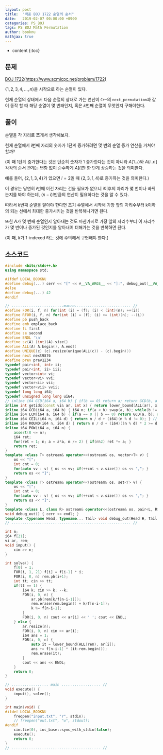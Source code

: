 ```yaml
---
layout: post
title:  "백준 BOJ 1722 순열의 순서"
date:   2019-02-07 00:00:00 +0900
categories: PS_BOJ
tags: PS BOJ Math Permutation
author: booknu
mathjax: true
---
```


* content
{:toc}

## 문제

[BOJ 1722(https://www.acmicpc.net/problem/1722)](https://www.acmicpc.net/problem/1722)

$\lbrace 1, 2, 3, 4, ... , n \rbrace$을 시작으로 하는 순열이 있다.

현재 순열의 상태에서 다음 순열의 상태로 가는 연산이 `C++`의 `next_permutation`과 같이 동작 할 때 해당 순열이 몇 번째인지, 혹은 $k$번째 순열이 무엇인지 구해야한다.

## 풀이

순열을 각 자리로 쪼개서 생각해보자.

현재 순열에서 $i$번째 자리의 숫자가 $1$단계 증가하려면 몇 번의 순열 증가 연산을 거쳐야 할까?

(이 때 $1$단계 증가한다는 것은 단순히 숫자가 1 증가한다는 것이 아니라 $A[1..i)$와 $A(i..n]$ 각각의 순서 관계는 변함 없이 순수하게 $A[i]$만 한 단계 상승하는 것을 의미한다.

예를 들어, $\{ 2, 1, 3, 4 \}$가 있으면 $i = 2$일 때 $\{ 2, 3, 1, 4 \}$로 증가하는 것을 의미한다.)

이 경우는 당연히 $i$번째 이전 자리는 건들 필요가 없으니 $i$이후의 자리가 몇 번이나 바뀌는지를 봐야 하는데, $(n-i)!$만큼의 연산이 필요하다는 것을 알 수 있다.

따라서 $k$번째 순열을 알아야 한다면 초기 수열에서 시작해 가장 앞의 자리수부터 k이하의 되는 선에서 최대한 증가시키는 것을 반복해나가면 된다.

또한 $A$가 몇 번째 순열인지 알아내는 것도 마찬가지로 가장 앞의 자리수부터 이 자리수가 몇 번이나 증가된 것인지를 알아내어 더해가는 것을 반복하면 된다.

(이 때, $k$가 $1$-indexed 라는 것에 주의해서 구현해야 한다.)

## 소스코드

```cpp
#include <bits/stdc++.h>
using namespace std;

#ifdef LOCAL_BOOKNU
#define debug(...) cerr << "[" << #__VA_ARGS__ << "]:", debug_out(__VA_ARGS__)
#else
#define debug(...) 42
#endif

// ........................macro.......................... //
#define FOR(i, f, n) for(int (i) = (f); (i) < (int)(n); ++(i))
#define RFOR(i, f, n) for(int (i) = (f); (i) >= (int)(n); --(i))
#define pb push_back
#define emb emplace_back
#define fi first
#define se second
#define ENDL '\n'
#define sz(A) (int)(A).size()
#define ALL(A) A.begin(), A.end()
#define UNIQUE(c) (c).resize(unique(ALL(c)) - (c).begin())
#define next next9876
#define prev prev1234
typedef pair<int, int> ii;
typedef pair<int, ii> iii;
typedef vector<int> vi;
typedef vector<vi> vvi;
typedef vector<ii> vii;
typedef vector<vii> vvii;
typedef long long i64;
typedef unsigned long long ui64;
// inline i64 GCD(i64 a, i64 b) { if(b == 0) return a; return GCD(b, a % b); }
inline int getidx(const vi& ar, int x) { return lower_bound(ALL(ar), x) - ar.begin(); } // 좌표 압축에 사용: 정렬된 ar에서 x의 idx를 찾음
inline i64 GCD(i64 a, i64 b) { i64 n; if(a < b) swap(a, b); while(b != 0) { n = a % b; a = b; b = n; } return a; }
inline i64 LCM(i64 a, i64 b) { if(a == 0 || b == 0) return GCD(a, b); return a / GCD(a, b) * b; }
inline i64 CEIL(i64 n, i64 d) { return n / d + (i64)(n % d != 0); } // 음수일 때 이상하게 작동할 수 있음.
inline i64 ROUND(i64 n, i64 d) { return n / d + (i64)((n % d) * 2 >= d); }
inline i64 POW(i64 a, i64 n) {
	assert(0 <= n);
	i64 ret;
	for(ret = 1; n; a = a*a, n /= 2) { if(n%2) ret *= a; }
	return ret;
}
template <class T> ostream& operator<<(ostream& os, vector<T> v) {
	os << "[";
	int cnt = 0;
	for(auto vv : v) { os << vv; if(++cnt < v.size()) os << ","; }
	return os << "]";
}
template <class T> ostream& operator<<(ostream& os, set<T> v) {
	os << "[";
	int cnt = 0;
	for(auto vv : v) { os << vv; if(++cnt < v.size()) os << ","; }
	return os << "]";
}
template <class L, class R> ostream& operator<<(ostream& os, pair<L, R> p) { return os << "(" << p.fi << "," << p.se << ")"; }
void debug_out() { cerr << endl; }
template <typename Head, typename... Tail> void debug_out(Head H, Tail... T) { cerr << " " << H, debug_out(T...); }
// ....................................................... //

int n;
i64 f[21];
vi ar, rem;
void input() {
	cin >> n;
}

int solve() {
	f[0] = 1;
	FOR(i, 1, 21) f[i] = f[i-1] * i;
	FOR(i, 0, n) rem.pb(i+1);
	int tt; cin >> tt;
	if(tt == 1) {
		i64 k; cin >> k; --k;
		FOR(i, 0, n) {
			ar.pb(rem[k/f[n-i-1]]);
			rem.erase(rem.begin() + k/f[n-i-1]);
			k %= f[n-i-1];
		}
		FOR(i, 0, n) cout << ar[i] << ' '; cout << ENDL;
	} else {
		ar.resize(n);
		FOR(i, 0, n) cin >> ar[i];
		i64 ans = 1;
		FOR(i, 0, n) {
			auto it = lower_bound(ALL(rem), ar[i]);
			ans += f[n-i-1] * (it-rem.begin());
			rem.erase(it);
		}
		cout << ans << ENDL;
	}
	return 0;
}

// ................. main .................. //
void execute() {
	input(), solve();
}

int main(void) {
#ifdef LOCAL_BOOKNU
	freopen("input.txt", "r", stdin);
	// freopen("out.txt", "w", stdout);
#endif
	cin.tie(0), ios_base::sync_with_stdio(false);
	execute();
	return 0;
}
// ......................................... //
```